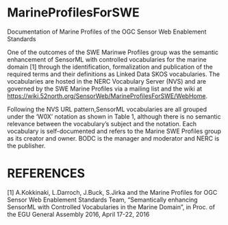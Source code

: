 # MarineProfilesForSWE
Documentation of Marine Profiles of the OGC Sensor Web Enablement Standards

One of the outcomes of the SWE Marinwe Profiles group was the semantic enhancement of SensorML with controlled vocabularies for the marine  domain [1] through the identification, formalization and publication of the required terms and their definitions as Linked Data SKOS vocabularies. The vocabularies are hosted in the NERC Vocabulary Server (NVS) and are governed by the SWE Marine Profiles via a mailing list and the wiki at https://wiki.52north.org/SensorWeb/MarineProfilesForSWE/WebHome. 

Following the NVS URL pattern,SensorML vocabularies are all grouped under the ‘W0X’ notation as shown in Table 1, although there is no semantic relevance between the vocabulary’s subject and the notation. Each vocabulary is self-documented and refers to the Marine SWE Profiles group as its creator and owner. BODC is the manager and moderator and NERC is the publisher.  




# REFERENCES

[1] A.Kokkinaki, L.Darroch, J.Buck, S.Jirka and the Marine Profiles for OGC Sensor Web Enablement Standards Team, “Semantically enhancing SensorML with Controlled Vocabularies in the Marine Domain”, in Proc. of the EGU General Assembly 2016, April 17-22, 2016
